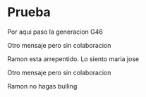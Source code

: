 # Prueba

Por aqui paso la generacion G46

Otro mensaje pero sin colaboracion


Ramon esta arrepentido. Lo siento maria jose

Otro mensaje pero sin colaboracion

Ramon no hagas bulling

